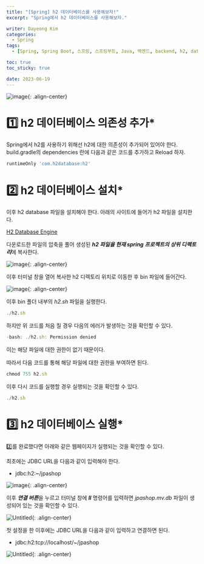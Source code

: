 ```yaml
---
title: "[Spring] h2 데이터베이스를 사용해보자!"
excerpt: "Spring에서 h2 데이터베이스를 사용해보자."

writer: Dayeong Kim
categories:
  - Spring
tags:
  - [Spring, Spring Boot, 스프링, 스프링부트, Java, 백엔드, backend, h2, database, 데이터베이스, DB]

toc: true
toc_sticky: true

date: 2023-06-19
---
```

![image](https://github.com/DAY0522/inha-spring-study/assets/79097171/1d5f0b19-77fe-48ea-97be-ecee19e4f4f3){: .align-center}

# 1️⃣ h2 데이터베이스 의존성 추가*
Spring에서 h2를 사용하기 위해선 h2에 대한 의존성이 추가되어 있어야 한다.
build.gradle의 dependencies 란에 다음과 같은 코드를 추가하고 Reload 하자.

```jsx
runtimeOnly 'com.h2database:h2'
```


# 2️⃣ h2 데이터베이스 설치*
이후 h2 database 파일을 설치해야 한다.
아래의 사이트에 들어가 h2 파일을 설치한다.

[H2 Database Engine](_https://www.h2database.com/_)

다운로드한 파일의 압축을 풀어 생성된 ***h2 파일을 현재 spring 프로젝트의 상위 디렉토리***에 복사한다.

![image](https://img1.daumcdn.net/thumb/R1280x0/?scode=mtistory2&fname=https%3A%2F%2Fblog.kakaocdn.net%2Fdn%2Fcf3OG2%2FbtskAEKbnE0%2F2LrBkAeDGn7AhUUa0xfWwK%2Fimg.png){: .align-center}

이후 터미널 창을 열어 복사한 h2 디렉토리 위치로 이동한 후 bin 파일에 들어간다.

![image](https://github.com/DAY0522/inha-spring-study/assets/79097171/dbbb45bb-c1ae-4e30-8ee1-09cba190dba8){: .align-center}

이후 bin 폴더 내부의  *h2.sh* 파일을 실행한다.

```jsx
./h2.sh
```

하지만 위 코드를 처음 칠 경우 다음의 에러가 발생하는 것을 확인할 수 있다.

```jsx
-bash: ./h2.sh: Permission denied
```

이는 해당 파일에 대한 권한이 없기 때문이다.

따라서 다음 코드를 통해 해당 파일에 대한 권한을 부여하면 된다.

```jsx
chmod 755 h2.sh
```

이후 다시 코드를 실행할 경우 실행되는 것을 확인할 수 있다.

```jsx
./h2.sh
```


# 3️⃣ h2 데이터베이스 실행*
2️⃣를 완료했다면 아래와 같은 웹페이지가 실행되는 것을 확인할 수 있다.

최초에는 JDBC URL을 다음과 같이 입력해야 한다.
- jdbc:h2:~/jpashop

![image](https://github.com/DAY0522/inha-spring-study/assets/79097171/4cf8293d-b259-4536-bb97-1336c4f9551c){: .align-center}

이후 ***연결 버튼***을 누르고 터미널 창에 ***ll*** 명령어를 입력하면 *jpashop.mv.db* 파일이 생성되어 있는 것을 확인할 수 있다.

![Untitled](https://img1.daumcdn.net/thumb/R1280x0/?scode=mtistory2&fname=https%3A%2F%2Fblog.kakaocdn.net%2Fdn%2FVYfVI%2Fbtsklmc5Du8%2Fk2m6TnSPJYnVbTPV5uGMVk%2Fimg.png){: .align-center}

첫 설정을 한 이후에는 JDBC URL을 다음과 같이 입력하고 연결하면 된다.
- jdbc:h2:tcp://localhost/~/jpashop

![Untitled](https://img1.daumcdn.net/thumb/R1280x0/?scode=mtistory2&fname=https%3A%2F%2Fblog.kakaocdn.net%2Fdn%2FbLWSCj%2FbtskAEKbtsD%2FPfSmB3bmzROvLVQdKdSVmK%2Fimg.png){: .align-center}
